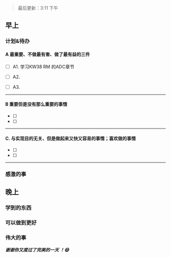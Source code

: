 > 最后更新：3:11 下午

## 早上

### 计划&待办

#### A  最重要、不做最有害、做了最有益的三件

- [ ] A1. 学习KW38 RM 的ADC章节

- [ ] A2.

- [ ] A3.


----

#### B 重要但是没有那么重要的事情

- [ ] 
- [ ] 

----

#### C. 与实现目的无关、但是做起来又快又容易的事情；喜欢做的事情

- [ ] 
- [ ] 

----

### 感激的事


## 晚上

### 学到的东西


### 可以做到更好


### 伟大的事 



***谢谢你又度过了完美的一天 ！:smile:***